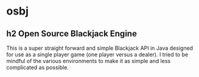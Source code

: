 # osbj
## h2 Open Source Blackjack Engine

This is a super straight forward and simple Blackjack API in Java designed for use
as a single player game (one player versus a dealer). I tried to be mindful of the
various environments to make it as simple and less complicated as possible.

